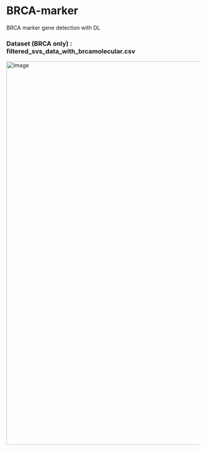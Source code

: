 # BRCA-marker
BRCA marker gene detection with DL

### Dataset (BRCA only) : filtered_svs_data_with_brcamolecular.csv 
<img width="1000" alt="Image" src="https://github.com/user-attachments/assets/66697344-7b91-4a01-8c18-458e725211c1" />

